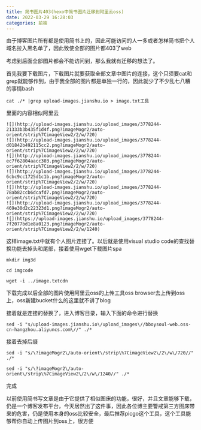 ```yaml
---
title: 简书图片403(hexo中简书图片迁移到阿里云oss)
date: 2022-03-29 16:28:03
categories: 前端
---
```

由于博客图片所有都是使用简书上的，因此可能访问的人一多或者怎样简书把个人域名拉入黑名单了，因此致使全部的图片都403了web

考虑到后面全部图片都会不能访问到，那么我就有迁移的想法了。

首先我要下载图片，下载图片就要获取全部文章中图片的连接，这个只须要cat和grep就能够作到，由于我全部的图片都是单独一行的，因此就少了不少乱七八糟的事情bash
```
cat ./* |grep upload-images.jianshu.io > image.txt工具
```
里面的内容相似阿里云
```
![](http://upload-images.jianshu.io/upload_images/3778244-21333b3b435f1d4f.png?imageMogr2/auto-orient/strip%7CimageView2/2/w/720)
![](http://upload-images.jianshu.io/upload_images/3778244-d01842b492115cc2.png?imageMogr2/auto-orient/strip%7CimageView2/2/w/720)
![](http://upload-images.jianshu.io/upload_images/3778244-ec7f62804aacc303.png?imageMogr2/auto-orient/strip%7CimageView2/2/w/720)
![](http://upload-images.jianshu.io/upload_images/3778244-6cbc9cc1725d1c1b.png?imageMogr2/auto-orient/strip%7CimageView2/2/w/720)
![](http://upload-images.jianshu.io/upload_images/3778244-78ab82ccb6dcafd7.png?imageMogr2/auto-orient/strip%7CimageView2/2/w/720)
![](http://upload-images.jianshu.io/upload_images/3778244-469e30d2c22323d1.png?imageMogr2/auto-orient/strip%7CimageView2/2/w/720)
![](https://upload-images.jianshu.io/upload_images/3778244-7f2077bd1e8a0123.png?imageMogr2/auto-orient/strip%7CimageView2/2/w/1240)
```
这样image.txt中就有个人图片连接了。以后就是使用visual studio code的查找替换功能去掉头和尾部，接着使用wget下载图片spa
```
mkdir img3d

cd imgcode

wget -i ../image.txtcdn
```
下载完成以后全部的图片使用阿里云oss的上传工具oss browser去上传到oss上，oss新建bucket什么的这里就不讲了blog

接着就是连接的替换了，进入博客目录，输入下面的命令进行替换
```
sed -i "s/upload-images.jianshu.io\/upload_images\//bboysoul-web.oss-cn-hangzhou.aliyuncs.com\//" ./*
```
接着去掉后缀
```
sed -i "s/\?imageMogr2\/auto-orient\/strip\%7CimageView2\/2\/w\/720//" ./*

sed -i "s/\?imageMogr2\/auto-orient\/strip\%7CimageView2\/2\/w\/1240//" ./*
```
完成

以前使用简书写文章是由于它提供了相似图床的功能，很好，并且文章能够下载，仍是一个博客发布平台，今天居然出了这件事，因此各位博主要警戒第三方图床带来的危害，仍是使用本身的oss比较安全，最后推荐picgo这个工具，这个工具能够帮你自动上传图片到oss上，很方便